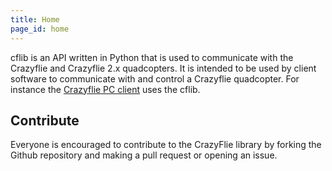 ```yaml
---
title: Home
page_id: home
---
```


cflib is an API written in Python that is used to communicate with the Crazyflie
and Crazyflie 2.x quadcopters. It is intended to be used by client software to
communicate with and control a Crazyflie quadcopter. For instance the [Crazyflie PC client](https://github.com/bitcraze/crazyflie-clients-python)  uses the cflib.

## Contribute

Everyone is encouraged to contribute to the CrazyFlie library by forking the Github repository and making a pull request or opening an issue.

